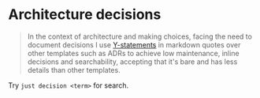 # Architecture decisions

> In the context of architecture and making choices, facing the need to document
> decisions I use
> [Y-statements](https://medium.com/olzzio/y-statements-10eb07b5a177) in markdown quotes
> over other templates such as ADRs to achieve low maintenance, inline decisions
> and searchability, accepting that it's bare and has less details than other
> templates.


Try `just decision <term>` for search.
